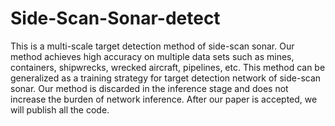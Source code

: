 # Side-Scan-Sonar-detect
This is a multi-scale target detection method of side-scan sonar. Our method achieves high accuracy on multiple data sets such as mines, containers, shipwrecks, wrecked aircraft, pipelines, etc.
This method can be generalized as a training strategy for target detection network of side-scan sonar. Our method is discarded in the inference stage and does not increase the burden of network inference.
After our paper is accepted, we will publish all the code.

